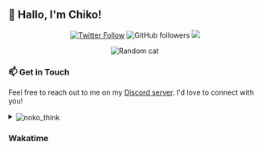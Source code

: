 ## 👋 Hallo, I'm Chiko!

<div align="center">

[![Twitter Follow](https://img.shields.io/twitter/follow/chikoxq?label=Follow)](https://twitter.com/intent/follow?screen_name=chikoxq)
![GitHub followers](https://img.shields.io/github/followers/chikof?label=Follow&style=social)
![](https://komarev.com/ghpvc/?username=chikof&color=blue)

</div>

<a href="https://cataas.com">
<img src="https://cataas.com/cat?type=square" align="right" width="300"alt="Random cat">
</a>

<div><picture><img src="https://raw.githubusercontent.com/carbon-language/carbon-lang/refs/heads/trunk/docs/images/bumper.png" alt=""></picture></div>

### 📫 Get in Touch
Feel free to reach out to me on my [Discord server](https://discord.gg/sejc7TnX6N). I'd love to connect with you!

<details>
<summary>
<img src="https://cdn3.emoji.gg/emojis/64203-noko-think.png" width="35px" height="35px" alt="noko_think" align="center">

### Wakatime
</summary>

<!--START_SECTION:waka-->
![Code Time](http://img.shields.io/badge/Code%20Time-2%2C398%20hrs%2044%20mins-blue)

![Profile Views](http://img.shields.io/badge/Profile%20Views-0-blue)

![Lines of code](https://img.shields.io/badge/From%20Hello%20World%20I%27ve%20Written-9.5%20million%20lines%20of%20code-blue)

**🐱 My GitHub Data** 

> 📦 106.2 kB Used in GitHub's Storage 
 > 
> 🏆 425 Contributions in the Year 2025
 > 
> 💼 Opted to Hire
 > 
> 📜 40 Public Repositories 
 > 
> 🔑 32 Private Repositories 
 > 
**I'm a Night 🦉** 

```text
🌞 Morning                935 commits         █░░░░░░░░░░░░░░░░░░░░░░░░   05.16 % 
🌆 Daytime                5677 commits        ████████░░░░░░░░░░░░░░░░░   31.34 % 
🌃 Evening                8583 commits        ████████████░░░░░░░░░░░░░   47.38 % 
🌙 Night                  2921 commits        ████░░░░░░░░░░░░░░░░░░░░░   16.12 % 
```
📅 **I'm Most Productive on Sunday** 

```text
Monday                   2088 commits        ███░░░░░░░░░░░░░░░░░░░░░░   11.53 % 
Tuesday                  1276 commits        ██░░░░░░░░░░░░░░░░░░░░░░░   07.04 % 
Wednesday                2504 commits        ███░░░░░░░░░░░░░░░░░░░░░░   13.82 % 
Thursday                 2617 commits        ████░░░░░░░░░░░░░░░░░░░░░   14.45 % 
Friday                   3367 commits        █████░░░░░░░░░░░░░░░░░░░░   18.59 % 
Saturday                 2394 commits        ███░░░░░░░░░░░░░░░░░░░░░░   13.21 % 
Sunday                   3870 commits        █████░░░░░░░░░░░░░░░░░░░░   21.36 % 
```


📊 **This Week I Spent My Time On** 

```text
🕑︎ Time Zone: Europe/London

💬 Programming Languages: 
Nix                      1 hr 36 mins        ████████░░░░░░░░░░░░░░░░░   31.95 % 
Rust                     1 hr 16 mins        ██████░░░░░░░░░░░░░░░░░░░   25.25 % 
SQL                      52 mins             ████░░░░░░░░░░░░░░░░░░░░░   17.33 % 
Other                    19 mins             ██░░░░░░░░░░░░░░░░░░░░░░░   06.46 % 
Svelte                   14 mins             █░░░░░░░░░░░░░░░░░░░░░░░░   04.73 % 

🔥 Editors: 
Neovim                   5 hrs 1 min         █████████████████████████   100.00 % 

💻 Operating System: 
Linux                    5 hrs 1 min         █████████████████████████   100.00 % 
```

**I Mostly Code in TypeScript** 

```text
TypeScript               32 repos            ██████████░░░░░░░░░░░░░░░   40.51 % 
Rust                     29 repos            █████████░░░░░░░░░░░░░░░░   36.71 % 
Nix                      6 repos             ██░░░░░░░░░░░░░░░░░░░░░░░   07.59 % 
Lua                      3 repos             █░░░░░░░░░░░░░░░░░░░░░░░░   03.80 % 
Svelte                   1 repo              ░░░░░░░░░░░░░░░░░░░░░░░░░   01.27 % 
```




 Last Updated on 21/07/2025 01:17:30 UTC
<!--END_SECTION:waka-->

</details>

<!--
<p align="center">
     <a href="https://discord.gg/HhybNhchcC"><img src="https://invidget.switchblade.xyz/sejc7TnX6N" align="center" ><a>
</p> 
-->
